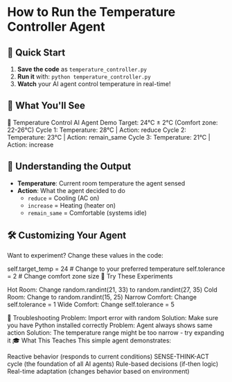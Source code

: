 # How to Run the Temperature Controller Agent

## 🚀 Quick Start

1. **Save the code** as `temperature_controller.py`
2. **Run it** with: `python temperature_controller.py`
3. **Watch** your AI agent control temperature in real-time!

## 📖 What You'll See
🤖 Temperature Control AI Agent Demo
Target: 24°C ± 2°C (Comfort zone: 22-26°C)
Cycle 1:
Temperature: 28°C | Action: reduce
Cycle 2:
Temperature: 23°C | Action: remain_same
Cycle 3:
Temperature: 21°C | Action: increase

## 🎯 Understanding the Output

- **Temperature**: Current room temperature the agent sensed
- **Action**: What the agent decided to do
  - `reduce` = Cooling (AC on)
  - `increase` = Heating (heater on)  
  - `remain_same` = Comfortable (systems idle)

## 🛠️ Customizing Your Agent

Want to experiment? Change these values in the code:

self.target_temp = 24    # Change to your preferred temperature
self.tolerance = 2       # Change comfort zone size
🧪 Try These Experiments

Hot Room: Change random.randint(21, 33) to random.randint(27, 35)
Cold Room: Change to random.randint(15, 25)
Narrow Comfort: Change self.tolerance = 1
Wide Comfort: Change self.tolerance = 5

🐛 Troubleshooting
Problem: Import error with random
Solution: Make sure you have Python installed correctly
Problem: Agent always shows same action
Solution: The temperature range might be too narrow - try expanding it
🎓 What This Teaches
This simple agent demonstrates:

Reactive behavior (responds to current conditions)
SENSE-THINK-ACT cycle (the foundation of all AI agents)
Rule-based decisions (if-then logic)
Real-time adaptation (changes behavior based on environment)